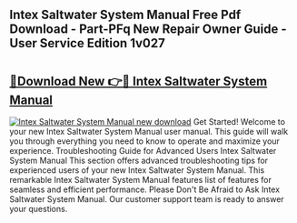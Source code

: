 ## Intex Saltwater System Manual Free Pdf Download - Part-PFq New Repair Owner Guide - User Service Edition 1v027

# <h2><a href="http://bc21634.oget.top/?id=Intex+Saltwater+System+Manual">🔗Download New 👉🔴 Intex Saltwater System Manual</a></h2>

[![Intex Saltwater System Manual new download](https://i.imgur.com/5g1atiW.png)](http://bc21634.oget.top/?id=Intex+Saltwater+System+Manual)
Get Started! Welcome to your new Intex Saltwater System Manual user manual. This guide will walk you through everything you need to know to operate and maximize your experience. Troubleshooting Guide for Advanced Users Intex Saltwater System Manual This section offers advanced troubleshooting tips for experienced users of your new Intex Saltwater System Manual. This remarkable Intex Saltwater System Manual features list of features for seamless and efficient performance. Please Don't Be Afraid to Ask Intex Saltwater System Manual. Our customer support team is ready to answer your questions.
